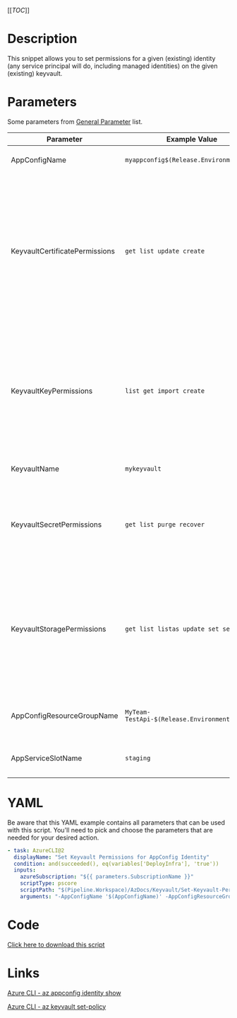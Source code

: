 [[_TOC_]]

# Description

This snippet allows you to set permissions for a given (existing) identity (any service principal will do, including managed identities) on the given (existing) keyvault.

# Parameters

Some parameters from [General Parameter](/Azure/AzDocs-v1/Scripts) list.

| Parameter                      | Example Value                               | Description                                                                                                                                                                                                                                     |
| ------------------------------ | ------------------------------------------- | ----------------------------------------------------------------------------------------------------------------------------------------------------------------------------------------------------------------------------------------------- |
| AppConfigName                  | `myappconfig$(Release.EnvironmentName)`     | The name of the App Configuration.                                                                                                                                                                                                              |
| KeyvaultCertificatePermissions | `get list update create`                    | Space separated list of permissions for certificates for the given user. Options: backup, create, delete, deleteissuers, get, getissuers, import, list, listissuers, managecontacts, manageissuers, purge, recover, restore, setissuers, update |
| KeyvaultKeyPermissions         | `list get import create`                    | Space separated list of permissions for keys for the given user. Options: backup, create, decrypt, delete, encrypt, get, import, list, purge, recover, restore, sign, unwrapKey, update, verify, wrapKey                                        |
| KeyvaultName                   | `mykeyvault`                                | This is the keyvault name to use.                                                                                                                                                                                                               |
| KeyvaultSecretPermissions      | `get list purge recover`                    | Space separated list of permissions for secrets for the given user. Options: backup, delete, get, list, purge, recover, restore, set                                                                                                            |
| KeyvaultStoragePermissions     | `get list listas update set setas`          | Space separated list of permissions for storage for the given user. Options: backup, delete, deletesas, get, getsas, list, listsas, purge, recover, regeneratekey, restore, set, setsas, update                                                 |
| AppConfigResourceGroupName     | `MyTeam-TestApi-$(Release.EnvironmentName)` | The ResourceGroup where your AppConfig resides in                                                                                                                                                                                               |
| AppServiceSlotName             | `staging`                                   | OPTIONAL: Name of the webapp staging slot to bind                                                                                                                                                                                               |

# YAML

Be aware that this YAML example contains all parameters that can be used with this script. You'll need to pick and choose the parameters that are needed for your desired action.

```yaml
- task: AzureCLI@2
  displayName: "Set Keyvault Permissions for AppConfig Identity"
  condition: and(succeeded(), eq(variables['DeployInfra'], 'true'))
  inputs:
    azureSubscription: "${{ parameters.SubscriptionName }}"
    scriptType: pscore
    scriptPath: "$(Pipeline.Workspace)/AzDocs/Keyvault/Set-Keyvault-Permissions-for-AppConfig-Identity.ps1"
    arguments: "-AppConfigName '$(AppConfigName)' -AppConfigResourceGroupName '$(AppConfigResourceGroupName)' -KeyvaultCertificatePermissions '$(KeyvaultCertificatePermissions)' -KeyvaultKeyPermissions '$(KeyvaultKeyPermissions)' -KeyvaultSecretPermissions '$(KeyvaultSecretPermissions)' -KeyvaultStoragePermissions '$(KeyvaultStoragePermissions)' -KeyvaultName '$(KeyvaultName)'"
```

# Code

[Click here to download this script](../../../../../src/Keyvault/Set-Keyvault-Permissions-for-AppConfig-Identity.ps1)

# Links

[Azure CLI - az appconfig identity show](https://docs.microsoft.com/en-us/cli/azure/appconfig/identity?view=azure-cli-latest#az_appconfig_identity_show)

[Azure CLI - az keyvault set-policy](https://docs.microsoft.com/en-us/cli/azure/keyvault?view=azure-cli-latest#az_keyvault_set_policy)

